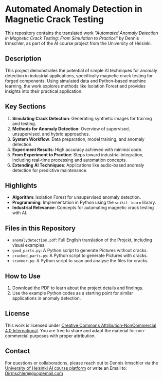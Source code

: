 # Automated Anomaly Detection in Magnetic Crack Testing

This repository contains the translated work *"Automated Anomaly Detection in Magnetic Crack Testing: From Simulation to Practice"* by Dennis Irmschler, as part of the AI course project from the University of Helsinki.

## Description
This project demonstrates the potential of simple AI techniques for anomaly detection in industrial applications, specifically magnetic crack testing for forged components. Using simulated data and Python-based machine learning, the work explores methods like Isolation Forest and provides insights into their practical application.

## Key Sections
1. **Simulating Crack Detection**: Generating synthetic images for training and testing.
2. **Methods for Anomaly Detection**: Overview of supervised, unsupervised, and hybrid approaches.
3. **System Workflow**: Data preparation, model training, and anomaly detection.
4. **Experiment Results**: High accuracy achieved with minimal code.
5. **From Experiment to Practice**: Steps toward industrial integration, including real-time processing and automation concepts.
6. **Extending AI Techniques**: Applications like audio-based anomaly detection for predictive maintenance.

## Highlights
- **Algorithm**: Isolation Forest for unsupervised anomaly detection.
- **Programming**: Implementation in Python using the `scikit-learn` library.
- **Industrial Relevance**: Concepts for automating magnetic crack testing with AI.

## Files in this Repository
- `anomalydetection.pdf`: Full English translation of the Projekt, including visual examples.
- `good_parts.py`: A Python script to generate Pictures without cracks.
- `cracked_parts.py`: A Python script to generate Pictures with cracks.
- `scanner.py`: A Python script to scan and analyse the files for cracks.

## How to Use
1. Download the PDF to learn about the project details and findings.
2. Use the example Python codes as a starting point for similar applications in anomaly detection.

## License
This work is licensed under [Creative Commons Attribution-NonCommercial 4.0 International](https://creativecommons.org/licenses/by-nc/4.0/). You are free to share and adapt the material for non-commercial purposes with proper attribution.

## Contact
For questions or collaborations, please reach out to Dennis Irmschler via the [University of Helsinki AI course platform](https://buildingai.elementsofai.com/Conclusion/your-ai-idea) or write an Email to: Dirmschler@googlemail.com 
